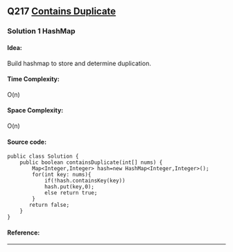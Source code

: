 ## Q217 [Contains Duplicate ](https://leetcode.com/problems/contains-duplicate/) 

### Solution 1 HashMap
#### Idea:  
Build hashmap to store and determine duplication. 
#### Time Complexity:
O(n)
#### Space Complexity:
O(n)
#### Source code:
```
public class Solution {
    public boolean containsDuplicate(int[] nums) {
        Map<Integer,Integer> hash=new HashMap<Integer,Integer>();
        for(int key: nums){
            if(!hash.containsKey(key))
            hash.put(key,0);
            else return true;
        }
       return false; 
    }
}
```
#### Reference:

---

